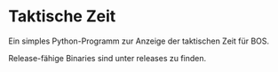 # Taktische Zeit
Ein simples Python-Programm zur Anzeige der taktischen Zeit für BOS.

Release-fähige Binaries sind unter releases zu finden.
